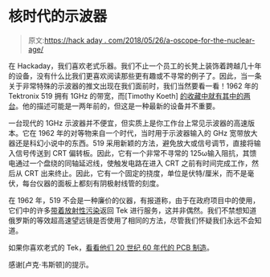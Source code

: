 # 核时代的示波器

> 原文:[https://hack aday . com/2018/05/26/a-oscope-for-the-nuclear-age/](https://hackaday.com/2018/05/26/a-oscilloscope-for-the-nuclear-age/)

在 Hackaday，我们喜欢老式乐器。我们不止一个员工的长凳上装饰着跨越几十年的设备，没有什么比我们更喜欢阅读那些更有趣或不寻常的例子了。因此，当一条关于非常特殊的示波器的推文出现在我们面前时，我们当然要看一看！1962 年的 Tektronix 519 拥有 1GHz 的带宽，而[Timothy Koeth] [的收藏中就有其中的两台](http://www.timkoeth.com/?p=108)。他的描述可能是一两年前的，但这是一种最新的设备并不重要。

一台现代的 1GHz 示波器并不便宜，但实质上是你工作台上常见示波器的高速版本。它在 1962 年的对等物来自一个时代，当时用于示波器输入的 GHz 宽带放大器还是科幻小说中的东西。519 采用新颖的方法，避免放大或信号调节，直接将输入信号传送到 CRT 偏转板。因此，它有一个非常不寻常的 125ω输入阻抗，其馈电通过一个盘绕的同轴延迟线，使触发电路在进入 CRT 之前有时间完成工作，然后从 CRT 出来终止。因此，它有一个固定的挠度，单位是伏特/厘米，而不是毫伏，每台仪器的面板上都刻有阴极射线管的刻度。

在 1962 年，519 不会是一种廉价的仪器，有报道称，由于在政府项目中的使用，它们中的许多[带着放射性污染](https://vintagetek.org/519-1-ghz-oscilloscope/)返回 Tek 进行服务，这并非偶然。我们不禁想知道俄罗斯的等效超高速望远镜是否使用了相同的方法，尽管我们怀疑我们永远不会知道。

如果你喜欢老式的 Tek，[看看他们 20 世纪 60 年代的 PCB 制造](https://hackaday.com/2017/11/30/retrotechtacular-circuit-boards-the-tektronix-way/)。

感谢[卢克·韦斯顿]的提示。